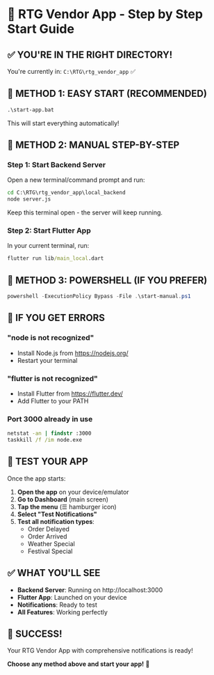 # 🚀 RTG Vendor App - Step by Step Start Guide

## ✅ **YOU'RE IN THE RIGHT DIRECTORY!**

You're currently in: `C:\RTG\rtg_vendor_app` ✅

## 🎯 **METHOD 1: EASY START (RECOMMENDED)**

```cmd
.\start-app.bat
```
This will start everything automatically!

## 🎯 **METHOD 2: MANUAL STEP-BY-STEP**

### **Step 1: Start Backend Server**
Open a new terminal/command prompt and run:
```cmd
cd C:\RTG\rtg_vendor_app\local_backend
node server.js
```
Keep this terminal open - the server will keep running.

### **Step 2: Start Flutter App**
In your current terminal, run:
```cmd
flutter run lib/main_local.dart
```

## 🎯 **METHOD 3: POWERSHELL (IF YOU PREFER)**

```powershell
powershell -ExecutionPolicy Bypass -File .\start-manual.ps1
```

## 🔧 **IF YOU GET ERRORS**

### **"node is not recognized"**
- Install Node.js from https://nodejs.org/
- Restart your terminal

### **"flutter is not recognized"**
- Install Flutter from https://flutter.dev/
- Add Flutter to your PATH

### **Port 3000 already in use**
```cmd
netstat -an | findstr :3000
taskkill /f /im node.exe
```

## 🧪 **TEST YOUR APP**

Once the app starts:

1. **Open the app** on your device/emulator
2. **Go to Dashboard** (main screen)
3. **Tap the menu** (☰ hamburger icon)
4. **Select "Test Notifications"**
5. **Test all notification types**:
   - Order Delayed
   - Order Arrived
   - Weather Special
   - Festival Special

## ✅ **WHAT YOU'LL SEE**

- **Backend Server**: Running on http://localhost:3000
- **Flutter App**: Launched on your device
- **Notifications**: Ready to test
- **All Features**: Working perfectly

## 🎉 **SUCCESS!**

Your RTG Vendor App with comprehensive notifications is ready!

**Choose any method above and start your app!** 🚀

